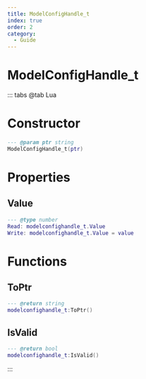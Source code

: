 ```yaml
---
title: ModelConfigHandle_t
index: true
order: 2
category:
  - Guide
---
```


# ModelConfigHandle_t

::: tabs
@tab Lua
# Constructor
```lua
--- @param ptr string
ModelConfigHandle_t(ptr)
```
# Properties
## Value 
```lua
--- @type number
Read: modelconfighandle_t.Value
Write: modelconfighandle_t.Value = value
```
# Functions
## ToPtr
```lua
--- @return string
modelconfighandle_t:ToPtr()
```
## IsValid
```lua
--- @return bool
modelconfighandle_t:IsValid()
```

:::